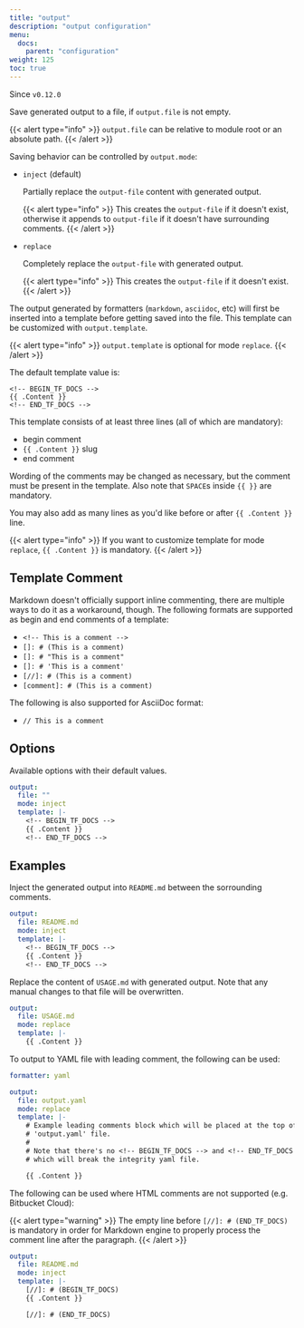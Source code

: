 ```yaml
---
title: "output"
description: "output configuration"
menu:
  docs:
    parent: "configuration"
weight: 125
toc: true
---
```


Since `v0.12.0`

Save generated output to a file, if `output.file` is not empty.

{{< alert type="info" >}}
`output.file` can be relative to module root or an absolute path.
{{< /alert >}}

Saving behavior can be controlled by `output.mode`:

- `inject` (default)

  Partially replace the `output-file` content with generated output.

  {{< alert type="info" >}}
  This creates the `output-file` if it doesn't exist, otherwise it appends to
  `output-file` if it doesn't have surrounding comments.
  {{< /alert >}}

- `replace`

  Completely replace the `output-file` with generated output.

  {{< alert type="info" >}}
  This creates the `output-file` if it doesn't exist.
  {{< /alert >}}

The output generated by formatters (`markdown`, `asciidoc`, etc) will first be
inserted into a template before getting saved into the file. This template can be
customized with `output.template`.

{{< alert type="info" >}}
`output.template` is optional for mode `replace`.
{{< /alert >}}

The default template value is:

```text
<!-- BEGIN_TF_DOCS -->
{{ .Content }}
<!-- END_TF_DOCS -->
```

This template consists of at least three lines (all of which are mandatory):

- begin comment
- `{{ .Content }}` slug
- end comment

Wording of the comments may be changed as necessary, but the comment must be
present in the template. Also note that `SPACE`s inside `{{ }}` are mandatory.

You may also add as many lines as you'd like before or after `{{ .Content }}` line.

{{< alert type="info" >}}
If you want to customize template for mode `replace`, `{{ .Content }}` is mandatory.
{{< /alert >}}

## Template Comment

Markdown doesn't officially support inline commenting, there are multiple ways
to do it as a workaround, though. The following formats are supported as begin
and end comments of a template:

- `<!-- This is a comment -->`
- `[]: # (This is a comment)`
- `[]: # "This is a comment"`
- `[]: # 'This is a comment'`
- `[//]: # (This is a comment)`
- `[comment]: # (This is a comment)`

The following is also supported for AsciiDoc format:

- `// This is a comment`

## Options

Available options with their default values.

```yaml
output:
  file: ""
  mode: inject
  template: |-
    <!-- BEGIN_TF_DOCS -->
    {{ .Content }}
    <!-- END_TF_DOCS -->
```

## Examples

Inject the generated output into `README.md` between the sorrounding comments.

```yaml
output:
  file: README.md
  mode: inject
  template: |-
    <!-- BEGIN_TF_DOCS -->
    {{ .Content }}
    <!-- END_TF_DOCS -->
```

Replace the content of `USAGE.md` with generated output. Note that any manual
changes to that file will be overwritten.

```yaml
output:
  file: USAGE.md
  mode: replace
  template: |-
    {{ .Content }}
```

To output to YAML file with leading comment, the following can be used:

```yaml
formatter: yaml

output:
  file: output.yaml
  mode: replace
  template: |-
    # Example leading comments block which will be placed at the top of the
    # 'output.yaml' file.
    #
    # Note that there's no <!-- BEGIN_TF_DOCS --> and <!-- END_TF_DOCS -->
    # which will break the integrity yaml file.

    {{ .Content }}
```

The following can be used where HTML comments are not supported (e.g. Bitbucket
Cloud):

{{< alert type="warning" >}}
The empty line before `[//]: # (END_TF_DOCS)` is mandatory in order for
Markdown engine to properly process the comment line after the paragraph.
{{< /alert >}}

```yaml
output:
  file: README.md
  mode: inject
  template: |-
    [//]: # (BEGIN_TF_DOCS)
    {{ .Content }}

    [//]: # (END_TF_DOCS)
```
